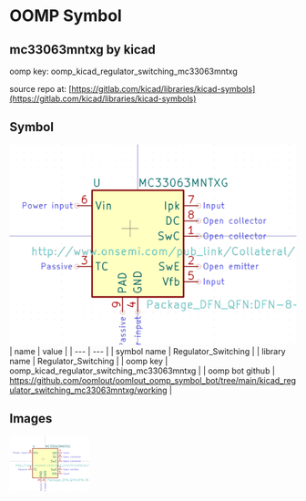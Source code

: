 # OOMP Symbol  
## mc33063mntxg  by kicad  
  
oomp key: oomp_kicad_regulator_switching_mc33063mntxg  
  
source repo at: [https://gitlab.com/kicad/libraries/kicad-symbols](https://gitlab.com/kicad/libraries/kicad-symbols)  
## Symbol  
  
[![working.png](working_600.png)](working.png)  
| name | value | 
| --- | --- | 
| symbol name | Regulator_Switching | 
| library name | Regulator_Switching | 
| oomp key | oomp_kicad_regulator_switching_mc33063mntxg | 
| oomp bot github | https://github.com/oomlout/oomlout_oomp_symbol_bot/tree/main/kicad_regulator_switching_mc33063mntxg/working | 
## Images  
  
[![working.png](working_140.png)](working.png)  
